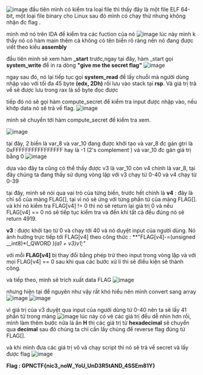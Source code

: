 ![image](https://github.com/user-attachments/assets/552164c1-a7c1-43ce-98af-576dd32fe9e4)
 đầu tiên mình có kiểm tra loại file thì thấy đây là một file ELF 64-bit, một loại file binary cho Linux
 sau đó mình có chạy thử nhưng không nhận đc flag .

 mình mở nó trên IDA để kiểm tra các fuction của nó
![image](https://github.com/user-attachments/assets/7c390155-7ea8-4194-bc25-758a55357a71)
lúc này mình k thấy nó có hàm main thêm cả không có tên biến rõ ràng nên nó đang được viết theo kiểu **assembly**

đầu tiên mình sẽ xem hàm **_start** trước,ngay tại đây, hàm _start gọi **system_write** để in ra dòng **"give me the secret flag"**
![image](https://github.com/user-attachments/assets/2ac440c2-2e6d-435d-aba1-df1eea205270)

ngay sau đó, nó lại tiếp tục gọi **system_read** để lấy chuỗi mà người dùng nhập vào với tối đa 45 byte **(edx, 2Dh)** rồi lưu vào stack tại **rsp**. Và giá trị trả về sẽ được lưu trong rax là số byte đọc được

tiếp đó nó sẽ gọi hàm compute_secret để kiểm tra input được nhập vào, nếu khớp data nó sẽ trả về flag.
![image](https://github.com/user-attachments/assets/86f3728c-7d7d-42e9-b25b-636281d3bed5)

mình sẽ chuyển tới hàm compute_secret để kiểm tra xem.

![image](https://github.com/user-attachments/assets/f09ef10c-5f0c-4dec-a3bb-66eea0ad24ed)

tại đây, 2 biến là var_8 và var_10 đang được khởi tạo và var_8 đc gán gtri là 0xFFFFFFFFFFFFFFFF hay là -1 (2's complement ) và var_10 đc gán giá trị bằng 0
![image](https://github.com/user-attachments/assets/c58767a5-137f-444f-ae87-80bc59c368a0)

dựa vào đây ta cũng có thể thấy được v3 là var_10 còn v4 chính là var_8, tại đây chúng ta đang thấy sử dụng vòng lặp với v3 chạy từ 0-40 và v4 chạy từ 0-39

tại đây, mình sẽ nói qua vai trò của từng biến, trước hết chính là **v4** : đây là chỉ số của mảng FLAG[], tại vì nó sẽ ứng với từng phần tử của mảng FLAG[].
và khi nó kiểm tra FLAG[v4] != 0 thì nó sẽ return lại giá trị 0 và nếu  FLAG[v4] == 0 nó sẽ tiếp tục kiểm tra và đến khi tất cả đều đúng nó sẽ return 4919.

**v3** : được khởi tạo từ 0 và chạy tới 40 và nó duyệt input của người dùng. Nó ảnh hưởng trực tiếp tới FLAG[v4] theo công thức : **"FLAG[v4]-=(unsigned __int8)*(_QWORD *)(a1 + v3)*v1;"**

với mỗi **FLAG[v4]** bị thay đổi bằng phép trừ theo input trong vòng lặp và với mọi FLAG[v4] == 0 sau khi qua các bước xử lí thì sẽ điều kiện sẽ thành công.


và tiếp theo, mình sẽ trích xuất data FLAG 
![image](https://github.com/user-attachments/assets/4e528564-1809-4f46-b568-897037985b53)


nhưng hiện tại để nguyên như vậy rất khó hiểu nên mình convert sang array 
![image](https://github.com/user-attachments/assets/8e3dd0b6-9e4b-4539-9c6d-7353d7703245)
![image](https://github.com/user-attachments/assets/51875222-5e69-4b37-8e1e-32be5f9554a6)

vì giá trị của v3 duyệt qua input của người dùng từ 0-40 nên ta sẽ lấy 41 phần tử trong mảng
![image](https://github.com/user-attachments/assets/782ee388-53cc-4fea-83e0-40729fb65c0a)
lúc này có vẻ các giá trị đều dễ nhìn hơn rồi, mình làm thêm bước nữa là ấn **H** thì các giá trị từ **hexadecimal** sẽ chuyển qua **decimal** 
sau đó chúng ta chỉ cần lấy chúng để reverse flag đúng từ FLAG[].

và khi mình đưa các giá trị vô và chạy script thì nó sẽ trả về secret và lấy được flag 
![image](https://github.com/user-attachments/assets/e1b5dcc2-b041-4994-a03b-0d29ca133de6)


**Flag  :  GPNCTF{nic3_noW_YoU_UnD3R5tAND_4SSEm81Y}**

